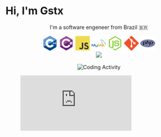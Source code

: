 <div align="left">
<h1>Hi, I'm Gstx</h1>
</div>
<div align="center">
<p>I'm a software engeneer from Brazil 🇧🇷</p>
    <img src="https://raw.githubusercontent.com/devicons/devicon/master/icons/cplusplus/cplusplus-original.svg" width="40" height="40"/> 
    <img src="https://raw.githubusercontent.com/devicons/devicon/master/icons/csharp/csharp-original.svg" width="40" height="40"/> 
    <img src="https://raw.githubusercontent.com/devicons/devicon/master/icons/javascript/javascript-original.svg" width="40" height="40"> 
    <img src="https://raw.githubusercontent.com/devicons/devicon/master/icons/mysql/mysql-original-wordmark.svg" width="40" height="40"/>
    <img src="https://raw.githubusercontent.com/devicons/devicon/master/icons/nodejs/nodejs-original.svg" width="40" height="40"/>
    <img src="https://raw.githubusercontent.com/devicons/devicon/master/icons/git/git-original.svg" width="40" height="40"/>  
    <img src="https://raw.githubusercontent.com/devicons/devicon/master/icons/php/php-original.svg" width="40" height="40"/>  
</div>
<div align="center">
    <img src="https://github-readme-streak-stats.herokuapp.com?user=Gstxxx&theme=radical&hide_border=true&date_format=M%20j%5B%2C%20Y%5D">
</div>
<p align="center">
    <img alt="Coding Activity" src="https://wakatime.com/share/@Gstx/ec07f497-24eb-4be8-b890-b72c1cde4bad.svg">
</p>
<figure><embed src="https://wakatime.com/share/@Gstx/ec07f497-24eb-4be8-b890-b72c1cde4bad.svg"></embed></figure>
